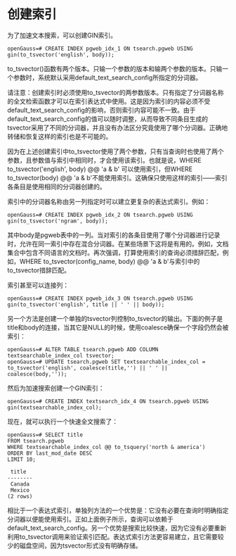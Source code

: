 # 创建索引

为了加速文本搜索，可以创建GIN索引。

```
openGauss=# CREATE INDEX pgweb_idx_1 ON tsearch.pgweb USING gin(to_tsvector('english', body));
```

to\_tsvector\(\)函数有两个版本。只输一个参数的版本和输两个参数的版本。只输一个参数时，系统默认采用default\_text\_search\_config所指定的分词器。

请注意：创建索引时必须使用to\_tsvector的两参数版本。只有指定了分词器名称的全文检索函数才可以在索引表达式中使用。这是因为索引的内容必须不受default\_text\_search\_config的影响，否则索引内容可能不一致。由于default\_text\_search\_config的值可以随时调整，从而导致不同条目生成的tsvector采用了不同的分词器，并且没有办法区分究竟使用了哪个分词器。正确地转储和恢复这样的索引也是不可能的。

因为在上述创建索引中to\_tsvector使用了两个参数，只有当查询时也使用了两个参数，且参数值与索引中相同时，才会使用该索引。也就是说，WHERE to\_tsvector\('english', body\) @@ 'a & b' 可以使用索引，但WHERE to\_tsvector\(body\) @@ 'a & b'不能使用索引。这确保只使用这样的索引——索引各条目是使用相同的分词器创建的。

索引中的分词器名称由另一列指定时可以建立更复杂的表达式索引。例如：

```
openGauss=# CREATE INDEX pgweb_idx_2 ON tsearch.pgweb USING gin(to_tsvector('ngram', body));
```

其中body是pgweb表中的一列。当对索引的各条目使用了哪个分词器进行记录时，允许在同一索引中存在混合分词器。在某些场景下这将是有用的。例如，文档集合中包含不同语言的文档时。再次强调，打算使用索引的查询必须措辞匹配，例如，WHERE to\_tsvector\(config\_name, body\) @@ 'a & b'与索引中的to\_tsvector措辞匹配。

索引甚至可以连接列：

```
openGauss=# CREATE INDEX pgweb_idx_3 ON tsearch.pgweb USING gin(to_tsvector('english', title || ' ' || body));
```

另一个方法是创建一个单独的tsvector列控制to\_tsvector的输出。下面的例子是title和body的连接，当其它是NULL的时候，使用coalesce确保一个字段仍然会被索引：

```
openGauss=# ALTER TABLE tsearch.pgweb ADD COLUMN textsearchable_index_col tsvector;
openGauss=# UPDATE tsearch.pgweb SET textsearchable_index_col = to_tsvector('english', coalesce(title,'') || ' ' || coalesce(body,''));
```

然后为加速搜索创建一个GIN索引：

```
openGauss=# CREATE INDEX textsearch_idx_4 ON tsearch.pgweb USING gin(textsearchable_index_col);
```

现在，就可以执行一个快速全文搜索了：

```
openGauss=# SELECT title 
FROM tsearch.pgweb 
WHERE textsearchable_index_col @@ to_tsquery('north & america') 
ORDER BY last_mod_date DESC 
LIMIT 10; 

 title  
--------
 Canada
 Mexico
(2 rows)
```

相比于一个表达式索引，单独列方法的一个优势是：它没有必要在查询时明确指定分词器以便能使用索引。正如上面例子所示，查询可以依赖于default\_text\_search\_config。另一个优势是搜索比较快速，因为它没有必要重新利用to\_tsvector调用来验证索引匹配。表达式索引方法更容易建立，且它需要较少的磁盘空间，因为tsvector形式没有明确存储。

